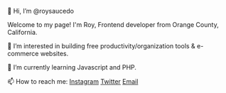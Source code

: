 👋 Hi, I’m @roysaucedo

Welcome to my page!
I'm Roy, Frontend developer from  Orange County, California.
 
👀 I’m interested in building free productivity/organization tools & e-commerce websites.
 
🌱 I’m currently learning Javascript and PHP.

📫 How to reach me: 
<a href="https://www.instagram.com/royasaucedo/">Instagram</a>
<a href="https://www.twitter.com/royasaucedo/">Twitter</a>
<a href="mailto: roy@saucestudios.co">Email</a>

